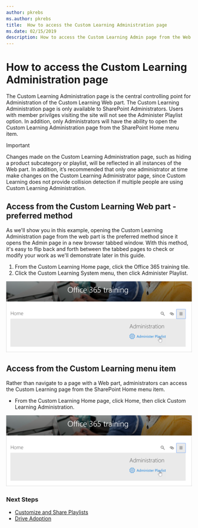 ```yaml
---
author: pkrebs
ms.author: pkrebs
title:  How to access the Custom Learning Administration page
ms.date: 02/15/2019
description: How to access the Custom Learning Admin page from the Web part or the menu
---
```


# How to access the Custom Learning Administration page

The Custom Learning Administration page is the central controlling point for Administration of the Custom Learning Web part. The Custom Learning Administration page is only available to SharePoint Administrators. Users with member privilges visiting the site will not see the Administer Playlist option. In addition, only Administrators will have the ability to open the Custom Learning Administration page from the SharePoint Home menu item.  

> [!IMPORTANT]
> Changes made on the Custom Learning Administration page, such as hiding a product subcategory or playlist, will be reflected in all instances of the Web part. In addition, it’s recommended that only one administrator at time make changes on the Custom Learning Administrator page, since Custom Learning does not provide collision detection if multiple people are using Custom Learning Administration.  

## Access from the Custom Learning Web part - preferred method
As we'll show you in this example, opening the Custom Learning Administration page from the web part is the preferred method since it opens the Admin page in a new browser tabbed window. With this method, it's easy to flip back and forth between the tabbed pages to check or modify your work as we'll demonstrate later in this guide. 

1. From the Custom Learning Home page, click the Office 365 training tile.
2. Click the Custom Learning System menu, then click Administer Playlist. 

![cg_adminaccbtn.png](media/cg_adminaccbtn.png)

## Access from the Custom Learning menu item
Rather than navigate to a page with a Web part, administrators can access the Custom Learning page from the SharePoint Home menu item. 

- From the Custom Learning Home page, click Home, then click Custom Learning Administration.

![cg_adminaccmenu.png](media/cg_adminaccbtn.png)

### Next Steps

- [Customize and Share Playlists](customplaylist.md)
- [Drive Adoption](driveadoption.md) 